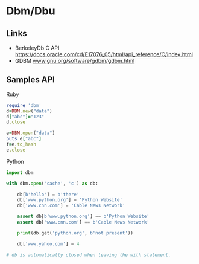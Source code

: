 # Dbm/Dbu

## Links

* BerkeleyDb C API https://docs.oracle.com/cd/E17076_05/html/api_reference/C/index.html
* GDBM www.gnu.org/software/gdbm/gdbm.html



## Samples API

Ruby
```ruby
require 'dbm'
d=DBM.new("data")
d["abc"]="123"
d.close

e=DBM.open("data")
puts e["abc"]
f=e.to_hash
e.close
```

Python
```python
import dbm

with dbm.open('cache', 'c') as db:

    db[b'hello'] = b'there'
    db['www.python.org'] = 'Python Website'
    db['www.cnn.com'] = 'Cable News Network'

    assert db[b'www.python.org'] == b'Python Website'
    assert db['www.cnn.com'] == b'Cable News Network'

    print(db.get('python.org', b'not present'))

    db['www.yahoo.com'] = 4

# db is automatically closed when leaving the with statement.
```

